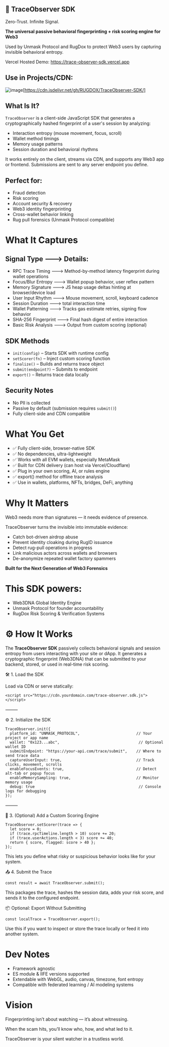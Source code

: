 
## 🧬 TraceObserver SDK

Zero-Trust. Infinite Signal.

**The universal passive behavioral fingerprinting + risk scoring engine for Web3**

Used by Unmask Protocol and RugDox to protect Web3 users by capturing invisible behavioral entropy.

Vercel Hosted Demo:  https://trace-observer-sdk.vercel.app


## Use in Projects/CDN:

![image](https://github.com/user-attachments/assets/46acdf1c-3659-4ba5-85e7-c227dd871093)[https://cdn.jsdelivr.net/gh/RUGDOX/TraceObserver-SDK/]


## What Is It?

`TraceObserver` is a client-side JavaScript SDK that generates a cryptographically hashed fingerprint of a user's session by analyzing:

- Interaction entropy (mouse movement, focus, scroll)
- Wallet method timings
- Memory usage patterns
- Session duration and behavioral rhythms

It works entirely on the client, streams via CDN, and supports any Web3 app or frontend. Submissions are sent to any server endpoint you define.



## Perfect for:
- Fraud detection
- Risk scoring
- Account security & recovery
- Web3 identity fingerprinting
- Cross-wallet behavior linking
- Rug pull forensics (Unmask Protocol compatible)



# What It Captures

## Signal Type ---> Details:
-  RPC Trace Timing	    --->   Method-by-method latency fingerprint during wallet operations
-  Focus/Blur Entropy	  --->   Wallet popup behavior, user reflex pattern
-  Memory Signature	    --->   JS heap usage deltas hinting at browser/device load
-  User Input Rhythm    --->	 Mouse movement, scroll, keyboard cadence
-  Session Duration     --->   total interaction time
-  Wallet Patterning	  --->   Tracks gas estimate retries, signing flow behavior
-  SHA-256 Fingerprint  --->   Final hash digest of entire interaction
-  Basic Risk Analysis  --->   Output from custom scoring (optional)



## SDK Methods

- `init(config)` – Starts SDK with runtime config
- `setScorer(fn)` – Inject custom scoring function
- `finalize()` – Builds and returns trace object
- `submit(endpoint?)` – Submits to endpoint
- `export()` – Returns trace data locally



## Security Notes

- No PII is collected
- Passive by default (submission requires `submit()`)
- Fully client-side and CDN compatible



# What You Get

- ✅ Fully client-side, browser-native SDK
- ✅ No dependencies, ultra-lightweight
- ✅ Works with all EVM wallets, especially MetaMask
- ✅ Built for CDN delivery (can host via Vercel/Cloudflare)
- ✅ Plug in your own scoring, AI, or rules engine
- ✅ export() method for offline trace analysis
- ✅ Use in wallets, platforms, NFTs, bridges, DeFi, anything



# Why It Matters

Web3 needs more than signatures — it needs evidence of presence.

TraceObserver turns the invisible into immutable evidence:
- Catch bot-driven airdrop abuse
- Prevent identity cloaking during RugID issuance
- Detect rug-pull operations in progress
- Link malicious actors across wallets and browsers
- De-anonymize repeated wallet factory spammers



**Built for the Next Generation of Web3 Forensics**

# This SDK powers:
- Web3DNA Global Identity Engine
- Unmask Protocol for founder accountability
- RugDox Risk Scoring & Verification Systems



# ⚙️ How It Works

The **TraceObserver SDK** passively collects behavioral signals and session entropy from users interacting with your site or dApp. It generates a cryptographic fingerprint (Web3DNA) that can be submitted to your backend, stored, or used in real-time risk scoring.



🛠️ 1. Load the SDK

Load via CDN or serve statically:

```
<script src="https://cdn.yourdomain.com/trace-observer.sdk.js"></script>
```



⸻

⚙️ 2. Initialize the SDK

```
TraceObserver.init({
  platform_id: "UNMASK_PROTOCOL",                         // Your project or app name
  wallet: "0x123...abc",                                   // Optional wallet ID
  submitEndpoint: "https://your-api.com/trace/submit",    // Where to send trace data
  captureUserInput: true,                                 // Track clicks, movement, scrolls
  enableFocusEvents: true,                                // Detect alt-tab or popup focus
  enableMemorySampling: true,                             // Monitor memory usage
  debug: true                                              // Console logs for debugging
});
```


⸻

🧠 3. (Optional) Add a Custom Scoring Engine

```
TraceObserver.setScorer(trace => {
  let score = 0;
  if (trace.rpcTimeline.length > 10) score += 20;
  if (trace.userActions.length < 3) score += 40;
  return { score, flagged: score > 40 };
});
```

This lets you define what risky or suspicious behavior looks like for your system.



📤 4. Submit the Trace

```
const result = await TraceObserver.submit();
```
This packages the trace, hashes the session data, adds your risk score, and sends it to the configured endpoint.



📦 Optional: Export Without Submitting

```
const localTrace = TraceObserver.export();
```
Use this if you want to inspect or store the trace locally or feed it into another system.



# Dev Notes
- Framework agnostic
- ES module & IIFE versions supported
- Extendable with WebGL, audio, canvas, timezone, font entropy
- Compatible with federated learning / AI modeling systems


#  Vision

Fingerprinting isn’t about watching — it’s about witnessing.

When the scam hits, you’ll know who, how, and what led to it.

TraceObserver is your silent watcher in a trustless world.


